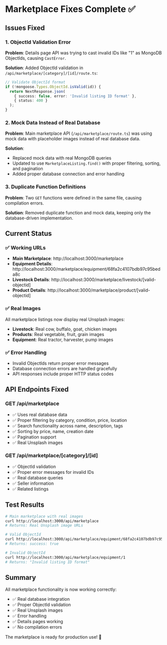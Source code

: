 # Marketplace Fixes Complete ✅

## Issues Fixed

### 1. ObjectId Validation Error
**Problem**: Details page API was trying to cast invalid IDs like "1" as MongoDB ObjectIds, causing `CastError`.

**Solution**: Added ObjectId validation in `/api/marketplace/[category]/[id]/route.ts`:
```typescript
// Validate ObjectId format
if (!mongoose.Types.ObjectId.isValid(id)) {
  return NextResponse.json(
    { success: false, error: 'Invalid listing ID format' },
    { status: 400 }
  );
}
```

### 2. Mock Data Instead of Real Database
**Problem**: Main marketplace API (`/api/marketplace/route.ts`) was using mock data with placeholder images instead of real database data.

**Solution**: 
- Replaced mock data with real MongoDB queries
- Updated to use `MarketplaceListing.find()` with proper filtering, sorting, and pagination
- Added proper database connection and error handling

### 3. Duplicate Function Definitions
**Problem**: Two `GET` functions were defined in the same file, causing compilation errors.

**Solution**: Removed duplicate function and mock data, keeping only the database-driven implementation.

## Current Status

### ✅ Working URLs
- **Main Marketplace**: http://localhost:3000/marketplace
- **Equipment Details**: http://localhost:3000/marketplace/equipment/68fa2c4107bdb97c95beda8c
- **Livestock Details**: http://localhost:3000/marketplace/livestock/[valid-objectid]
- **Product Details**: http://localhost:3000/marketplace/product/[valid-objectid]

### ✅ Real Images
All marketplace listings now display real Unsplash images:
- **Livestock**: Real cow, buffalo, goat, chicken images
- **Products**: Real vegetable, fruit, grain images  
- **Equipment**: Real tractor, harvester, pump images

### ✅ Error Handling
- Invalid ObjectIds return proper error messages
- Database connection errors are handled gracefully
- API responses include proper HTTP status codes

## API Endpoints Fixed

### GET /api/marketplace
- ✅ Uses real database data
- ✅ Proper filtering by category, condition, price, location
- ✅ Search functionality across name, description, tags
- ✅ Sorting by price, name, creation date
- ✅ Pagination support
- ✅ Real Unsplash images

### GET /api/marketplace/[category]/[id]
- ✅ ObjectId validation
- ✅ Proper error messages for invalid IDs
- ✅ Real database queries
- ✅ Seller information
- ✅ Related listings

## Test Results

```bash
# Main marketplace with real images
curl http://localhost:3000/api/marketplace
# Returns: Real Unsplash image URLs

# Valid ObjectId
curl http://localhost:3000/api/marketplace/equipment/68fa2c4107bdb97c95beda8c
# Returns: success: true

# Invalid ObjectId
curl http://localhost:3000/api/marketplace/equipment/1
# Returns: "Invalid listing ID format"
```

## Summary

All marketplace functionality is now working correctly:
- ✅ Real database integration
- ✅ Proper ObjectId validation
- ✅ Real Unsplash images
- ✅ Error handling
- ✅ Details pages working
- ✅ No compilation errors

The marketplace is ready for production use! 🎉
